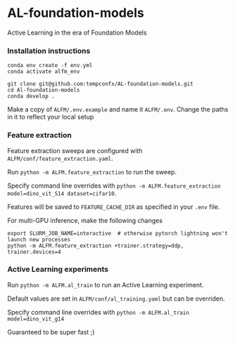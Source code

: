 # AL-foundation-models
Active Learning in the era of Foundation Models

### Installation instructions
```
conda env create -f env.yml
conda activate alfm_env

git clone git@github.com:tempconfx/AL-foundation-models.git
cd Al-foundation-models
conda develop .
```

Make a copy of `ALFM/.env.example` and name it `ALFM/.env`. Change the paths in it to reflect your local setup

### Feature extraction
Feature extraction sweeps are configured with `ALFM/conf/feature_extraction.yaml`.

Run `python -m ALFM.feature_extraction` to run the sweep. 

Specify command line overrides with `python -m ALFM.feature_extraction model=dino_vit_S14 dataset=cifar10`.

Features will be saved to `FEATURE_CACHE_DIR` as specified in your `.env` file.

For multi-GPU inference, make the following changes
```
export SLURM_JOB_NAME=interactive  # otherwise pytorch lightning won't launch new processes
python -m ALFM.feature_extraction +trainer.strategy=ddp, trainer.devices=4
```

### Active Learning experiments

Run `python -m ALFM.al_train` to run an Active Learning experiment. 

Default values are set in `ALFM/conf/al_training.yaml` but can be overriden.

Specify command line overrides with `python -m ALFM.al_train model=dino_vit_g14`

Guaranteed to be super fast ;)